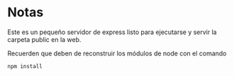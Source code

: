 # Notas

Este es un pequeño servidor de express listo para ejecutarse y servir la carpeta public en la web.

Recuerden que deben de reconstruir los módulos de node con el comando

```{npm}
npm install
```
